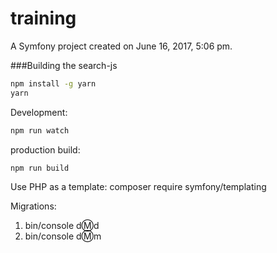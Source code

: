 training
========

A Symfony project created on June 16, 2017, 5:06 pm.


###Building the search-js

```bash
npm install -g yarn
yarn
```

Development:
```bash
npm run watch
```

production build:
```bash
npm run build
```

Use PHP as a template: composer require symfony/templating

Migrations:
1. bin/console d:m:d
2. bin/console d:m:m
